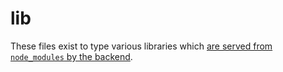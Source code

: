 # lib

These files exist to type various libraries which [are served from `node_modules` by the backend](/src/server.ts#L26).
